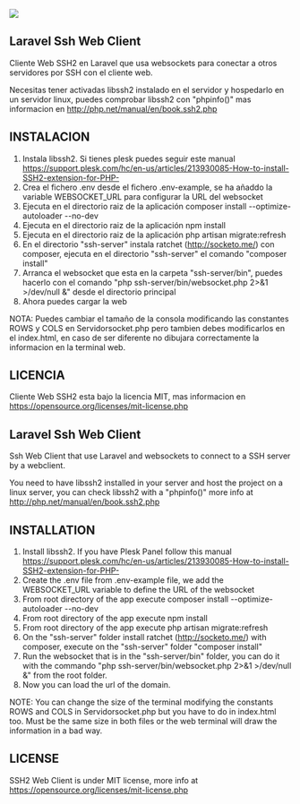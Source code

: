 ![](https://raw.githubusercontent.com/roke22/Laravel-ssh-client/master/LaravelSshCient.gif)

## Laravel Ssh Web Client

Cliente Web SSH2 en Laravel que usa websockets para conectar a otros servidores por SSH con el cliente web.

Necesitas tener activadas libssh2 instalado en el servidor y hospedarlo en un servidor linux, puedes comprobar libssh2 con "phpinfo()" mas informacion en http://php.net/manual/en/book.ssh2.php

## INSTALACION

1. Instala libssh2. Si tienes plesk puedes seguir este manual https://support.plesk.com/hc/en-us/articles/213930085-How-to-install-SSH2-extension-for-PHP-
2. Crea el fichero .env desde el fichero .env-example, se ha añaddo la variable WEBSOCKET_URL para configurar la URL del websocket
3. Ejecuta en el directorio raiz de la aplicación composer install --optimize-autoloader --no-dev
4. Ejecuta en el directorio raiz de la aplicación npm install
5. Ejecuta en el directorio raiz de la aplicación php artisan migrate:refresh
6. En el directorio "ssh-server" instala ratchet (http://socketo.me/) con composer, ejecuta en el directorio "ssh-server" el comando "composer install"
7. Arranca el websocket que esta en la carpeta "ssh-server/bin", puedes hacerlo con el comando "php ssh-server/bin/websocket.php 2>&1 >/dev/null &" desde el directorio principal
8.  Ahora puedes cargar la web

NOTA: Puedes cambiar el tamaño de la consola modificando las constantes ROWS y COLS en Servidorsocket.php pero tambien debes modificarlos en el index.html, en caso de ser diferente no dibujara correctamente la informacion en la terminal web.

## LICENCIA

Cliente Web SSH2 esta bajo la licencia MIT, mas informacion en https://opensource.org/licenses/mit-license.php


## Laravel Ssh Web Client

Ssh Web Client that use Laravel and websockets to connect to a SSH server by a webclient.

You need to have libssh2 installed in your server and host the project on a linux server, you can check libssh2 with a "phpinfo()" more info at http://php.net/manual/en/book.ssh2.php

## INSTALLATION

1. Install libssh2. If you have Plesk Panel follow this manual https://support.plesk.com/hc/en-us/articles/213930085-How-to-install-SSH2-extension-for-PHP-
2. Create the .env file from .env-example file, we add the WEBSOCKET_URL variable to define the URL of the websocket
3. From root directory of the app execute composer install --optimize-autoloader --no-dev
4. From root directory of the app execute npm install
5. From root directory of the app execute php artisan migrate:refresh
6. On the "ssh-server" folder install ratchet (http://socketo.me/) with composer, execute on the "ssh-server" folder "composer install" 
7. Run the websocket that is in the "ssh-server/bin" folder, you can do it with the commando "php ssh-server/bin/websocket.php 2>&1 >/dev/null &" from the root folder.
8.  Now you can load the url of the domain.

NOTE: You can change the size of the terminal modifying the constants ROWS and COLS in Servidorsocket.php but you have to do in index.html too. Must be the same size in both files or the web terminal will draw the information in a bad way.

## LICENSE

SSH2 Web Client is under MIT license, more info at https://opensource.org/licenses/mit-license.php